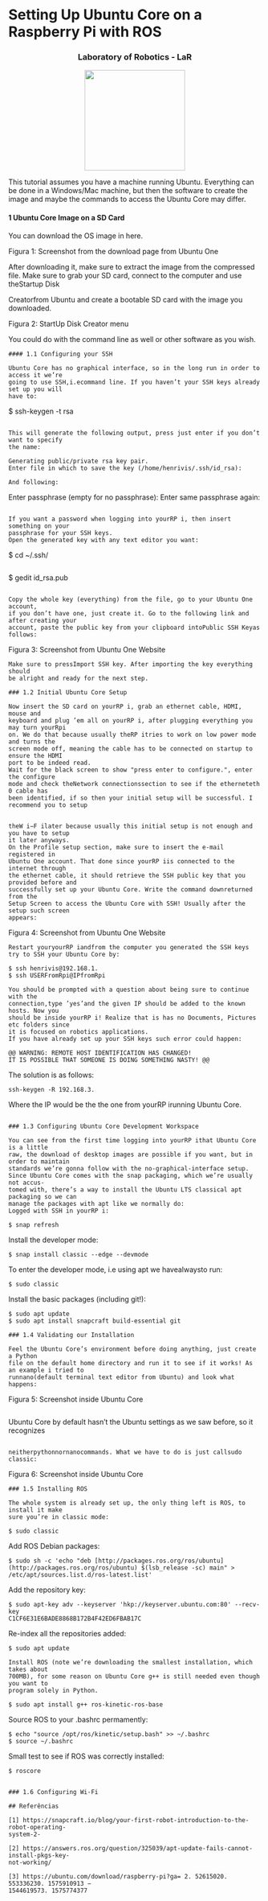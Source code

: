 # Setting Up Ubuntu Core on a Raspberry Pi with ROS
<center>

### Laboratory of Robotics - LaR

<img src="https://user-images.githubusercontent.com/24254286/84560840-f25c1800-ad1d-11ea-974f-d16e4e934518.png" width="200" height="200" />

</center>

This tutorial assumes you have a machine running Ubuntu. Everything can be done
in a Windows/Mac machine, but then the software to create the image and maybe the
commands to access the Ubuntu Core may differ.

#### 1 Ubuntu Core Image on a SD Card


You can download the OS image in here.

Figura 1: Screenshot from the download page from Ubuntu One

After downloading it, make sure to extract the image from the compressed file.
Make sure to grab your SD card, connect to the computer and use theStartup Disk


Creatorfrom Ubuntu and create a bootable SD card with the image you downloaded.

Figura 2: StartUp Disk Creator menu

You could do with the command line as well or other software as you wish.
```
#### 1.1 Configuring your SSH

Ubuntu Core has no graphical interface, so in the long run in order to access it we’re
going to use SSH,i.ecommand line. If you haven’t your SSH keys already set up you will
have to:

```
$ ssh-keygen -t rsa
```

This will generate the following output, press just enter if you don’t want to specify
the name:

Generating public/private rsa key pair.
Enter file in which to save the key (/home/henrivis/.ssh/id_rsa):

And following:

```
Enter passphrase (empty for no passphrase):
Enter same passphrase again:
```

If you want a password when logging into yourRP i, then insert something on your
passphrase for your SSH keys.
Open the generated key with any text editor you want:

```
$ cd ~/.ssh/
```
```
$ gedit id_rsa.pub
```

Copy the whole key (everything) from the file, go to your Ubuntu One account,
if you don’t have one, just create it. Go to the following link and after creating your
account, paste the public key from your clipboard intoPublic SSH Keyas follows:

```
Figura 3: Screenshot from Ubuntu One Website
```
Make sure to pressImport SSH key. After importing the key everything should
be alright and ready for the next step.

### 1.2 Initial Ubuntu Core Setup

Now insert the SD card on yourRP i, grab an ethernet cable, HDMI, mouse and
keyboard and plug ’em all on yourRP i, after plugging everything you may turn yourRpi
on. We do that because usually theRP itries to work on low power mode and turns the
screen mode off, meaning the cable has to be connected on startup to ensure the HDMI
port to be indeed read.
Wait for the black screen to show "press enter to configure.", enter the configure
mode and check theNetwork connectionssection to see if the etherneteth 0 cable has
been identified, if so then your initial setup will be successful. I recommend you to setup


theW i−F ilater because usually this initial setup is not enough and you have to setup
it later anyways.
On the Profile setup section, make sure to insert the e-mail registered in
Ubuntu One account. That done since yourRP iis connected to the internet through
the ethernet cable, it should retrieve the SSH public key that you provided before and
successfully set up your Ubuntu Core. Write the command downreturned from the
Setup Screen to access the Ubuntu Core with SSH! Usually after the setup such screen
appears:

```
Figura 4: Screenshot from Ubuntu One Website
```
Restart youryourRP iandfrom the computer you generated the SSH keys
try to SSH your Ubuntu Core by:

$ ssh henrivis@192.168.1.
$ ssh USERFromRpi@IPfromRpi

You should be prompted with a question about being sure to continue with the
connection,type ’yes’and the given IP should be added to the known hosts. Now you
should be inside yourRP i! Realize that is has no Documents, Pictures etc folders since
it is focused on robotics applications.
If you have already set up your SSH keys such error could happen:

@@ WARNING: REMOTE HOST IDENTIFICATION HAS CHANGED!
IT IS POSSIBLE THAT SOMEONE IS DOING SOMETHING NASTY! @@

```
The solution is as follows:
```
ssh-keygen -R 192.168.3.

```
Where the IP would be the the one from yourRP irunning Ubuntu Core.
```

### 1.3 Configuring Ubuntu Core Development Workspace

You can see from the first time logging into yourRP ithat Ubuntu Core is a little
raw, the download of desktop images are possible if you want, but in order to maintain
standards we’re gonna follow with the no-graphical-interface setup.
Since Ubuntu Core comes with the snap packaging, which we’re usually not accus-
tomed with, there’s a way to install the Ubuntu LTS classical apt packaging so we can
manage the packages with apt like we normally do:
Logged with SSH in yourRP i:

$ snap refresh

```
Install the developer mode:
```
$ snap install classic --edge --devmode

```
To enter the developer mode, i.e using apt we havealwaysto run:
```
$ sudo classic

```
Install the basic packages (including git!):
```
$ sudo apt update
$ sudo apt install snapcraft build-essential git

### 1.4 Validating our Installation

Feel the Ubuntu Core’s environment before doing anything, just create a Python
file on the default home directory and run it to see if it works! As an example i tried to
runnano(default terminal text editor from Ubuntu) and look what happens:

```
Figura 5: Screenshot inside Ubuntu Core
```
```
Ubuntu Core by default hasn’t the Ubuntu settings as we saw before, so it recognizes
```

neitherpythonnornanocommands. What we have to do is just callsudo classic:

```
Figura 6: Screenshot inside Ubuntu Core
```
### 1.5 Installing ROS

The whole system is already set up, the only thing left is ROS, to install it make
sure you’re in classic mode:

$ sudo classic

```
Add ROS Debian packages:
```
$ sudo sh -c 'echo "deb [http://packages.ros.org/ros/ubuntu](http://packages.ros.org/ros/ubuntu) $(lsb_release -sc) main" >
/etc/apt/sources.list.d/ros-latest.list'

```
Add the repository key:
```
$ sudo apt-key adv --keyserver 'hkp://keyserver.ubuntu.com:80' --recv-key
C1CF6E31E6BADE8868B172B4F42ED6FBAB17C

```
Re-index all the repositories added:
```
$ sudo apt update

Install ROS (note we’re downloading the smallest installation, which takes about
700MB), for some reason on Ubuntu Core g++ is still needed even though you want to
program solely in Python.

$ sudo apt install g++ ros-kinetic-ros-base

```
Source ROS to your .bashrc permamently:
```
$ echo "source /opt/ros/kinetic/setup.bash" >> ~/.bashrc
$ source ~/.bashrc

```
Small test to see if ROS was correctly installed:
```
$ roscore


### 1.6 Configuring Wi-Fi

## Referências

[1] https://snapcraft.io/blog/your-first-robot-introduction-to-the-robot-operating-
system-2-

[2] https://answers.ros.org/question/325039/apt-update-fails-cannot-install-pkgs-key-
not-working/

[3] https://ubuntu.com/download/raspberry-pi?ga= 2. 52615020. 553336230. 1575910913 −
1544619573. 1575774377




